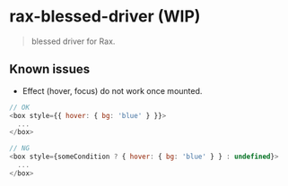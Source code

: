 # rax-blessed-driver (WIP)

> blessed driver for Rax.

## Known issues
* Effect (hover, focus) do not work once mounted.

```javascript
// OK
<box style={{ hover: { bg: 'blue' } }}>
  ...
</box>

// NG
<box style={someCondition ? { hover: { bg: 'blue' } } : undefined}>
  ...
</box>
```
